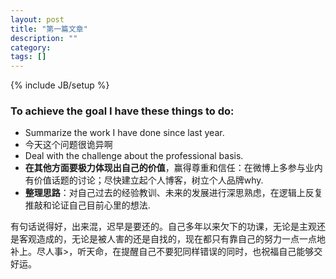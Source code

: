 ```yaml
---
layout: post
title: "第一篇文章"
description: ""
category: 
tags: []
---
```

{% include JB/setup %}


### To achieve the goal I have these things to do:

- Summarize the work I have done since last year.
- 今天这个问题很诡异啊
- Deal with the challenge about the professional basis.
- **在其他方面要极力体现出自己的价值**，赢得尊重和信任：在微博上多参与业内有价值话题的讨论；尽快建立起个人博客，树立个人品牌why.<br>
- **整理思路**：对自己过去的经验教训、未来的发展进行深思熟虑，在逻辑上反复推敲和论证自己目前心里的想法.


有句话说得好，出来混，迟早是要还的。自己多年以来欠下的功课，无论是主观还是客观造成的，无论是被人害的还是自找的，现在都只有靠自己的努力一点一点地补上。尽人事>，听天命，在提醒自己不要犯同样错误的同时，也祝福自己能够交好运。

